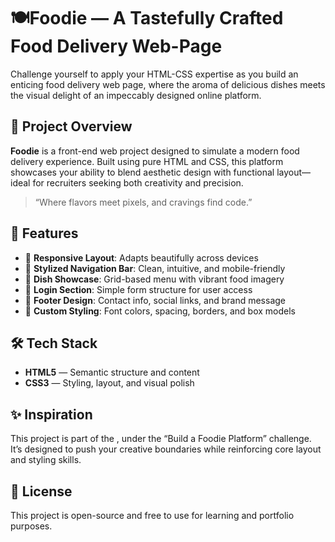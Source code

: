 # 🍽️Foodie — A Tastefully Crafted Food Delivery Web-Page

Challenge yourself to apply your HTML-CSS expertise as you build an enticing food delivery web page, where the aroma of delicious dishes meets the visual delight of an impeccably designed online platform.

## 🌟 Project Overview

**Foodie** is a front-end web project designed to simulate a modern food delivery experience. Built using pure HTML and CSS, this platform showcases your ability to blend aesthetic design with functional layout—ideal for recruiters seeking both creativity and precision.

> “Where flavors meet pixels, and cravings find code.”

## 🎯 Features

- 🍕 **Responsive Layout**: Adapts beautifully across devices
- 🍜 **Stylized Navigation Bar**: Clean, intuitive, and mobile-friendly
- 🍰 **Dish Showcase**: Grid-based menu with vibrant food imagery
- 🥗 **Login Section**: Simple form structure for user access
- 🍛 **Footer Design**: Contact info, social links, and brand message
- 🌈 **Custom Styling**: Font colors, spacing, borders, and box models

## 🛠️ Tech Stack

- **HTML5** — Semantic structure and content
- **CSS3** — Styling, layout, and visual polish

## ✨ Inspiration

This project is part of the , under the “Build a Foodie Platform” challenge. It’s designed to push your creative boundaries while reinforcing core layout and styling skills.

## 📜 License

This project is open-source and free to use for learning and portfolio purposes.
